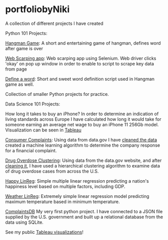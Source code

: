 # portfoliobyNiki
A collection of different projects I have created

Python 101 Projects:

[Hangman Game](https://github.com/flitteriefie/portfoliobyNiki/blob/master/hangman%202.py): 
A short and entertaining game of hangman, defines word after game is over

[Web Scarping app](https://github.com/flitteriefie/portfoliobyNiki/blob/master/webscraperwithselenium.py):
Web scarping app using Selenium. Web driver clicks 'okay' on pop up window in order to enable to script to scrape key data from page

[Define a word](https://github.com/flitteriefie/portfoliobyNiki/blob/master/define%20a%20word.py):
Short and sweet word definition script used in Hangman game as well.

Collection of smaller Python projects for practice.

Data Science 101 Projects:

How long it takes to buy an iPhone?
In order to determine an indication of living standards across Europe I have calculated how long it would take for someone earning an average net wage to buy an iPhone 11 256Gb model. Visualization can be seen in [Tableau](https://public.tableau.com/profile/nikoletta.szab.#!/vizhome/JusttheiPhonePricesforEurope/DataforEU) 

[Consumer Complaints](https://github.com/flitteriefie/portfoliobyNiki/blob/master/Consumer%20Complaints.ipynb):
Using data from data.gov I have [cleaned the data](https://github.com/flitteriefie/portfoliobyNiki/blob/master/filnan.ipynb) created a machine learning algorithm to determine the company response for a financial complaint.

[Drug Overdose Clustering](https://github.com/flitteriefie/portfoliobyNiki/blob/master/ML.ipynb):
Using data from the data.gov website, and after [cleaning it](https://github.com/flitteriefie/portfoliobyNiki/blob/master/exploratory.ipynb),  I have used a hierarchical clustering algorithm to examine data of drug overdose cases from across the U.S.

[Happy LinReg](https://www.kaggle.com/nikolettaszab/happiness-regression): 
Simple multiple linear regression predicting a nation's happiness level based on multiple factors, including GDP.

[Weather LinReg](https://www.kaggle.com/nikolettaszab/second-world-war-weather-temperature-linreg):
Extremely simple linear regression model predicting maximum temperature based in minimum temperature.

[ComplaintsDB](https://github.com/flitteriefie/sqlitejsondatabase/blob/master/prettycode.py)
My very first python project. I have connected to a JSON file supplied by the U.S. government and built up a relational database from the data using SQLite. 

See my public [Tableau visualizations](https://public.tableau.com/profile/nikoletta.szab.#!/)!
